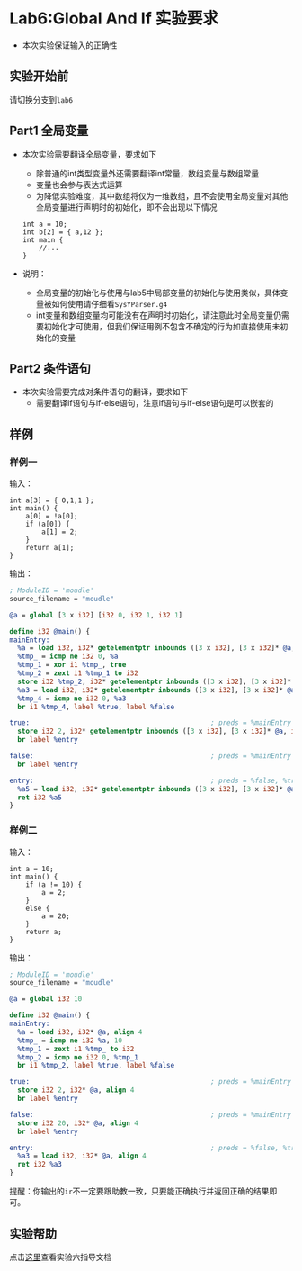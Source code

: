 # Lab6:Global And If 实验要求

- 本次实验保证输入的正确性

## 实验开始前

请切换分支到`lab6`

## Part1 全局变量
- 本次实验需要翻译全局变量，要求如下
    - 除普通的int类型变量外还需要翻译int常量，数组变量与数组常量
    - 变量也会参与表达式运算
    - 为降低实验难度，其中数组将仅为一维数组，且不会使用全局变量对其他全局变量进行声明时的初始化，即不会出现以下情况
    ```SysY
    int a = 10;
    int b[2] = { a,12 };
    int main {
        //...
    }
    ```

- 说明：

    - 全局变量的初始化与使用与lab5中局部变量的初始化与使用类似，具体变量被如何使用请仔细看`SysYParser.g4`
    - int变量和数组变量均可能没有在声明时初始化，请注意此时全局变量仍需要初始化才可使用，但我们保证用例不包含不确定的行为如直接使用未初始化的变量

## Part2 条件语句
- 本次实验需要完成对条件语句的翻译，要求如下
    - 需要翻译if语句与if-else语句，注意if语句与if-else语句是可以嵌套的

## 样例

### 样例一

输入：

```SysY
int a[3] = { 0,1,1 };
int main() {
    a[0] = !a[0];
    if (a[0]) {
        a[1] = 2;
    }
    return a[1];
}
```

输出：

```LLVM IR
; ModuleID = 'moudle'
source_filename = "moudle"

@a = global [3 x i32] [i32 0, i32 1, i32 1]

define i32 @main() {
mainEntry:
  %a = load i32, i32* getelementptr inbounds ([3 x i32], [3 x i32]* @a, i32 0, i32 0), align 4
  %tmp_ = icmp ne i32 0, %a
  %tmp_1 = xor i1 %tmp_, true
  %tmp_2 = zext i1 %tmp_1 to i32
  store i32 %tmp_2, i32* getelementptr inbounds ([3 x i32], [3 x i32]* @a, i32 0, i32 0), align 4
  %a3 = load i32, i32* getelementptr inbounds ([3 x i32], [3 x i32]* @a, i32 0, i32 0), align 4
  %tmp_4 = icmp ne i32 0, %a3
  br i1 %tmp_4, label %true, label %false

true:                                             ; preds = %mainEntry
  store i32 2, i32* getelementptr inbounds ([3 x i32], [3 x i32]* @a, i32 0, i32 1), align 4
  br label %entry

false:                                            ; preds = %mainEntry
  br label %entry

entry:                                            ; preds = %false, %true
  %a5 = load i32, i32* getelementptr inbounds ([3 x i32], [3 x i32]* @a, i32 0, i32 1), align 4
  ret i32 %a5
}

```

### 样例二

输入：

```SysY
int a = 10;
int main() {
    if (a != 10) {
        a = 2;
    }
    else {
        a = 20;
    }
    return a;
}
```

输出：

```LLVM IR
; ModuleID = 'moudle'
source_filename = "moudle"

@a = global i32 10

define i32 @main() {
mainEntry:
  %a = load i32, i32* @a, align 4
  %tmp_ = icmp ne i32 %a, 10
  %tmp_1 = zext i1 %tmp_ to i32
  %tmp_2 = icmp ne i32 0, %tmp_1
  br i1 %tmp_2, label %true, label %false

true:                                             ; preds = %mainEntry
  store i32 2, i32* @a, align 4
  br label %entry

false:                                            ; preds = %mainEntry
  store i32 20, i32* @a, align 4
  br label %entry

entry:                                            ; preds = %false, %true
  %a3 = load i32, i32* @a, align 4
  ret i32 %a3
}
```

提醒：你输出的`ir`不一定要跟助教一致，只要能正确执行并返回正确的结果即可。

## 实验帮助
点击[这里](lab6-global-and-if/help.md)查看实验六指导文档